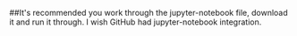 ##It's recommended you work through the jupyter-notebook file, download it and run it through. I wish GitHub had jupyter-notebook integration.
